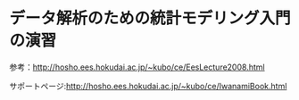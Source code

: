# データ解析のための統計モデリング入門の演習
参考：http://hosho.ees.hokudai.ac.jp/~kubo/ce/EesLecture2008.html

サポートページ:http://hosho.ees.hokudai.ac.jp/~kubo/ce/IwanamiBook.html
